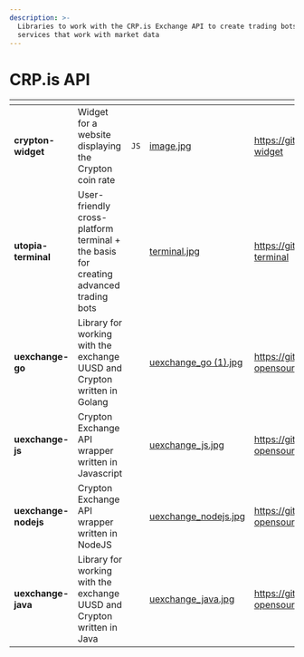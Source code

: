 ```yaml
---
description: >-
  Libraries to work with the CRP.is Exchange API to create trading bots and
  services that work with market data
---
```


# CRP.is API

<table data-card-size="large" data-view="cards"><thead><tr><th></th><th></th><th></th><th data-hidden data-card-cover data-type="files"></th><th data-hidden data-card-target data-type="content-ref"></th></tr></thead><tbody><tr><td><strong>crypton-widget</strong></td><td>Widget for a website displaying the Crypton coin rate</td><td><code>JS</code></td><td><a href=".gitbook/assets/image.jpg">image.jpg</a></td><td><a href="https://github.com/Sagleft/crypton-widget">https://github.com/Sagleft/crypton-widget</a></td></tr><tr><td><strong>utopia-terminal</strong></td><td>User-friendly cross-platform terminal + the basis for creating advanced trading bots</td><td></td><td><a href=".gitbook/assets/terminal.jpg">terminal.jpg</a></td><td><a href="https://github.com/PersonaUA/utopia-terminal">https://github.com/PersonaUA/utopia-terminal</a></td></tr><tr><td><strong>uexchange-go</strong></td><td>Library for working with the exchange UUSD and Crypton written in Golang</td><td></td><td><a href=".gitbook/assets/uexchange_go (1).jpg">uexchange_go (1).jpg</a></td><td><a href="https://github.com/utopia-opensource/uexchange-go">https://github.com/utopia-opensource/uexchange-go</a></td></tr><tr><td><strong>uexchange-js</strong></td><td>Crypton Exchange API wrapper written in Javascript</td><td></td><td><a href=".gitbook/assets/uexchange_js.jpg">uexchange_js.jpg</a></td><td><a href="https://github.com/utopia-opensource/uexchange-js">https://github.com/utopia-opensource/uexchange-js</a></td></tr><tr><td><strong>uexchange-nodejs</strong></td><td>Crypton Exchange API wrapper written in NodeJS</td><td></td><td><a href=".gitbook/assets/uexchange_nodejs.jpg">uexchange_nodejs.jpg</a></td><td><a href="https://github.com/utopia-opensource/uexchange-nodejs">https://github.com/utopia-opensource/uexchange-nodejs</a></td></tr><tr><td><strong>uexchange-java</strong></td><td>Library for working with the exchange UUSD and Crypton written in Java</td><td></td><td><a href=".gitbook/assets/uexchange_java.jpg">uexchange_java.jpg</a></td><td><a href="https://github.com/utopia-opensource/uexchange-java">https://github.com/utopia-opensource/uexchange-java</a></td></tr></tbody></table>
